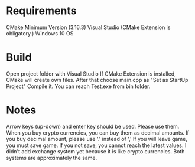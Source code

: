 # Requirements
CMake Minimum Version (3.16.3)
Visual Studio (CMake Extension is obligatory.)
Windows 10 OS
# Build
Open project folder with Visual Studio
If CMake Extension is installed, CMake will create own files.
After that choose main.cpp as "Set as StartUp Project"
Compile it.
You can reach Test.exe from bin folder.
# Notes
Arrow keys (up-down) and enter key should be used. Please use them.
When you buy crypto currencies, you can buy them as decimal amounts.
If you buy decimal amount, please use '.' instead of ','
If you will leave game, you must save game. If you not save, you cannot reach the latest values.
I didn't add exchange system yet because it is like crypto currencies. Both systems are approximately the same.
